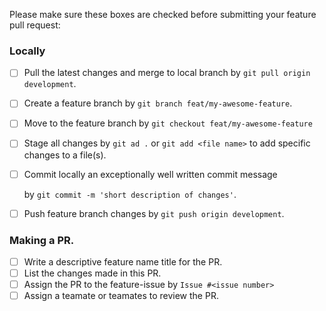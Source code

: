 Please make sure these boxes are checked before submitting your feature pull request:
### Locally
- [ ] Pull the latest changes and merge to local branch by `git pull origin development`.
- [ ] Create a feature branch by `git branch feat/my-awesome-feature`.
- [ ] Move to the feature branch by `git checkout feat/my-awesome-feature`
- [ ] Stage all changes by `git ad .` or `git add <file name>` to add specific changes to a file(s).
- [ ] Commit locally an exceptionally well written commit message
  
  by `git commit -m 'short description of changes'`.
- [ ] Push feature branch changes by `git push origin development`.
### Making a PR.
- [ ] Write a descriptive feature name title for the PR.
- [ ] List the changes made in this PR.
- [ ] Assign the PR to the feature-issue by `Issue #<issue number>`
- [ ] Assign a teamate or teamates to review the PR.
